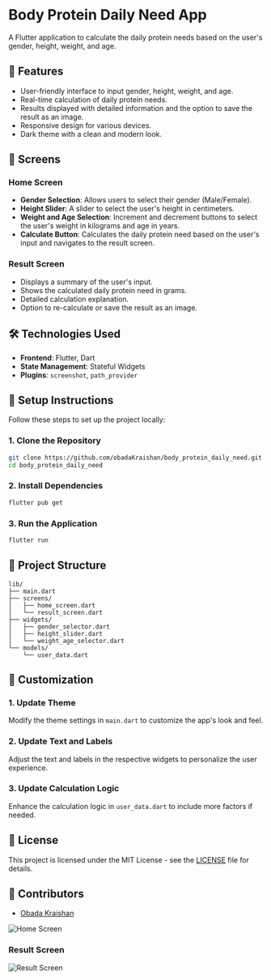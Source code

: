
# Body Protein Daily Need App

A Flutter application to calculate the daily protein needs based on the user's gender, height, weight, and age.

## 🌟 Features
- User-friendly interface to input gender, height, weight, and age.
- Real-time calculation of daily protein needs.
- Results displayed with detailed information and the option to save the result as an image.
- Responsive design for various devices.
- Dark theme with a clean and modern look.

## 📱 Screens
### Home Screen
- **Gender Selection**: Allows users to select their gender (Male/Female).
- **Height Slider**: A slider to select the user's height in centimeters.
- **Weight and Age Selection**: Increment and decrement buttons to select the user's weight in kilograms and age in years.
- **Calculate Button**: Calculates the daily protein need based on the user's input and navigates to the result screen.

### Result Screen
- Displays a summary of the user's input.
- Shows the calculated daily protein need in grams.
- Detailed calculation explanation.
- Option to re-calculate or save the result as an image.

## 🛠️ Technologies Used
- **Frontend**: Flutter, Dart
- **State Management**: Stateful Widgets
- **Plugins**: `screenshot`, `path_provider`

## 📝 Setup Instructions
Follow these steps to set up the project locally:

### 1. Clone the Repository
```bash
git clone https://github.com/obadaKraishan/body_protein_daily_need.git
cd body_protein_daily_need
```

### 2. Install Dependencies
```bash
flutter pub get
```

### 3. Run the Application
```bash
flutter run
```

## 📄 Project Structure
```plaintext
lib/
├── main.dart
├── screens/
│   ├── home_screen.dart
│   └── result_screen.dart
├── widgets/
│   ├── gender_selector.dart
│   ├── height_slider.dart
│   └── weight_age_selector.dart
└── models/
    └── user_data.dart
```

## 🎨 Customization
### 1. Update Theme
Modify the theme settings in `main.dart` to customize the app's look and feel.

### 2. Update Text and Labels
Adjust the text and labels in the respective widgets to personalize the user experience.

### 3. Update Calculation Logic
Enhance the calculation logic in `user_data.dart` to include more factors if needed.

## 📄 License
This project is licensed under the MIT License - see the [LICENSE](LICENSE) file for details.

## 👥 Contributors
- [Obada Kraishan](https://github.com/obadaKraishan)

![Home Screen](screenshots/home_screen.png)

### Result Screen
![Result Screen](screenshots/result_screen.png)
